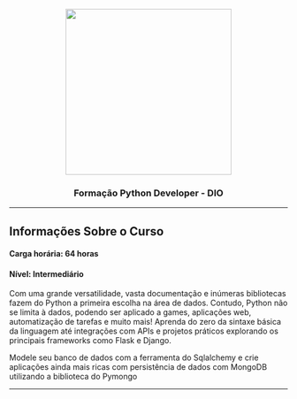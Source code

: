 <p align="center">
<img width="300" height="300" src="https://hermes.dio.me/tracks/aa71615b-e701-4cec-bb64-71ba6974c5fe.png"></img>

<h3 align="center"> Formação Python Developer - DIO</h3>
</p>

***

## Informações Sobre o Curso

#### Carga horária: 64 horas

#### Nível: Intermediário

<p>Com uma grande versatilidade, vasta documentação e inúmeras bibliotecas fazem do Python a primeira escolha na área de dados. Contudo, Python não se limita à dados, podendo ser aplicado a games, aplicações web, automatização de tarefas e muito mais! Aprenda do zero da sintaxe básica da linguagem até integrações com APIs e projetos práticos explorando os principais frameworks como Flask e Django.

Modele seu banco de dados com a ferramenta do Sqlalchemy e crie aplicações ainda mais ricas com persistência de dados com MongoDB utilizando a biblioteca do Pymongo</p>

***
